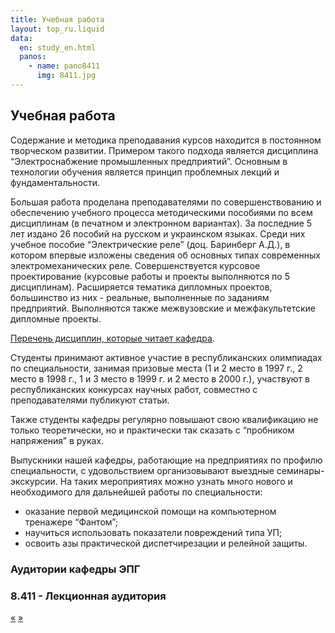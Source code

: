```yaml
---
title: Учебная работа
layout: top_ru.liquid
data:
  en: study_en.html
  panos:
    - name: pano8411
      img: 8411.jpg
---
```


## Учебная работа

Содержание и методика преподавания курсов находится в постоянном
творческом развитии. Примером такого подхода является дисциплина
“Электроснабжение промышленных предприятий”. Основным в технологии
обучения является принцип проблемных лекций и фундаментальности.

Большая работа проделана преподавателями по совершенствованию и
обеспечению учебного процесса методическими пособиями по всем
дисциплинам (в печатном и электронном вариантах). За последние 5 лет
издано 26 пособий на русском и украинском языках. Среди них учебное
пособие “Электрические реле” (доц. Баринберг А.Д.), в котором впервые
изложены сведения об основных типах современных электромеханических
реле. Совершенствуется курсовое проектирование (курсовые работы и
проекты выполняются по 5 дисциплинам). Расширяется тематика дипломных
проектов, большинство из них - реальные, выполненные по заданиям
предприятий. Выполняются также межвузовские и межфакультетские дипломные
проекты.

[Перечень дисциплин, которые читает кафедра](kurses_ru.html).

Студенты принимают активное участие в республиканских олимпиадах по
специальности, занимая призовые места (1 и 2 место в 1997 г., 2 место в
1998 г., 1 и 3 место в 1999 г. и 2 место в 2000 г.), участвуют в
республиканских конкурсах научных работ, совместно с преподавателями
публикуют статьи.

Также студенты кафедры регулярно повышают свою квалификацию не только
теоретически, но и практически так сказать с “пробником напряжения” в
руках.

Выпускники нашей кафедры, работающие на предприятиях по профилю
специальности, с удовольствием организовывают выездные
семинары-экскурсии. На таких мероприятиях можно узнать много нового и
необходимого для дальнейшей работы по специальности:

- оказание первой медицинской помощи на компьютерном тренажере “Фантом”;
- научиться использовать показатели повреждений типа УП;
- освоить азы практической диспетчирезации и релейной защиты.

### Аудитории кафедры ЭПГ

### 8.411 - Лекционная аудитория

<div id="pano8411" class="pano">
  <div class="controls">
    <a href="#" class="left">&laquo;</a>
    <a href="#" class="right">&raquo;</a>
  </div>
</div>

